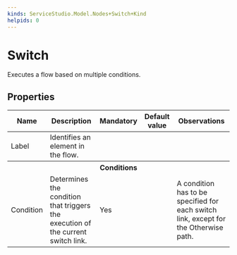 ```yaml
---
kinds: ServiceStudio.Model.Nodes+Switch+Kind
helpids: 0
---
```


# Switch

Executes a flow based on multiple conditions.  

## Properties

<table markdown="1">
<thead>
<tr>
<th>Name</th>
<th>Description</th>
<th>Mandatory</th>
<th>Default value</th>
<th>Observations</th>
</tr>
</thead>
<tbody>
<tr>
<td title="Label">Label</td>
<td>Identifies an element in the flow.</td>
<td></td>
<td></td>
<td></td>
</tr>
<tr class="separator">
<th colspan="5">Conditions</th>
</tr>
<tr>
<td title="Condition">Condition</td>
<td>Determines the condition that triggers the execution of the current switch link.</td>
<td>Yes</td>
<td></td>
<td>A condition has to be specified for each switch link, except for the Otherwise path.</td>
</tr>
</tbody>
</table>

